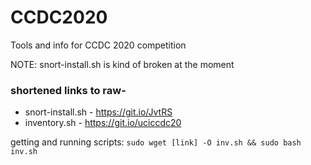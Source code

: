 # CCDC2020
Tools and info for CCDC 2020 competition


NOTE: snort-install.sh is kind of broken at the moment


### shortened links to raw- 
 * snort-install.sh - https://git.io/JvtRS
 * inventory.sh - https://git.io/uciccdc20

 getting and running scripts:
 `sudo wget [link] -O inv.sh && sudo bash inv.sh`